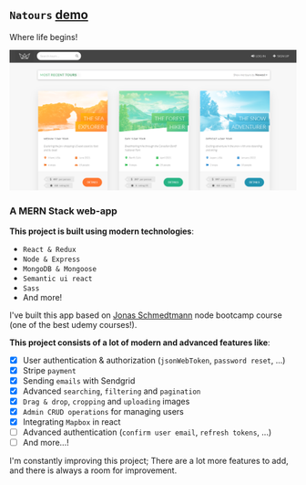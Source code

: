 ## `Natours` [demo](https://ghafour-natours-react.herokuapp.com/)

Where life begins!

![natours-react](client/public/img/my-natours-app.png?raw=true "Natours React")

### A MERN Stack web-app

**This project is built using modern technologies**:

- `React & Redux`
- `Node & Express`
- `MongoDB & Mongoose`
- `Semantic ui react`
- `Sass`
- And more!

I've built this app based on [Jonas Schmedtmann](https://github.com/jonasschmedtmann) node bootcamp course (one of the best udemy courses!).

**This project consists of a lot of modern and advanced features like**:

- [x] User authentication & authorization (`jsonWebToken`, `password reset`, ...)
- [x] Stripe `payment`
- [x] Sending `emails` with Sendgrid
- [x] Advanced `searching`, `filtering` and `pagination`
- [x] `Drag & drop`, `cropping` and `uploading` images
- [x] `Admin CRUD operations` for managing users
- [x] Integrating `Mapbox` in react
- [ ] Advanced authentication (`confirm user email`, `refresh tokens`, ...)
- [ ] And more...!

I'm constantly improving this project; 
There are a lot more features to add, and there is always a room for improvement.

